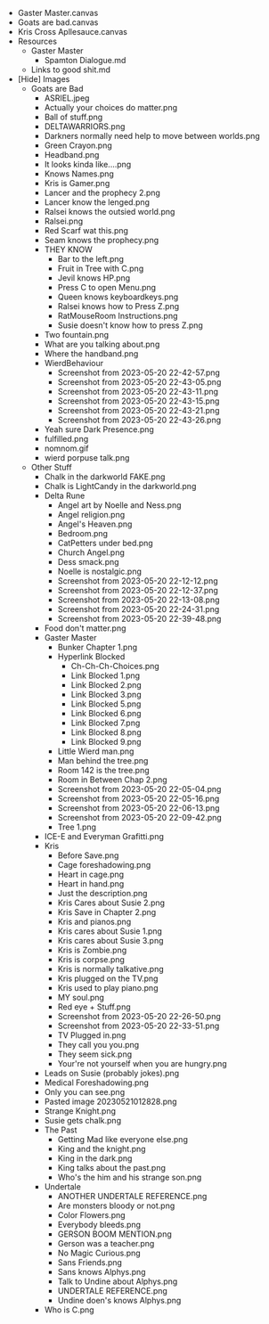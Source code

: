 - Gaster Master.canvas
- Goats are bad.canvas
- Kris Cross Apllesauce.canvas
- Resources
	- Gaster Master
		- Spamton Dialogue.md
	- Links to good shit.md
- [Hide] Images
	- Goats are Bad
		- ASRIEL.jpeg
		- Actually your choices do matter.png
		- Ball of stuff.png
		- DELTAWARRIORS.png
		- Darkners normally need help to move between worlds.png
		- Green Crayon.png
		- Headband.png
		- It looks kinda like....png
		- Knows Names.png
		- Kris is Gamer.png
		- Lancer and the prophecy 2.png
		- Lancer know the lenged.png
		- Ralsei knows the outsied world.png
		- Ralsei.png
		- Red Scarf wat this.png
		- Seam knows the prophecy.png
		- THEY KNOW
			- Bar to the left.png
			- Fruit in Tree with C.png
			- Jevil knows HP.png
			- Press C to open Menu.png
			- Queen knows keyboardkeys.png
			- Ralsei knows how to Press Z.png
			- RatMouseRoom Instructions.png
			- Susie doesn't know how to press Z.png
		- Two fountain.png
		- What are you talking about.png
		- Where the handband.png
		- WierdBehaviour
			- Screenshot from 2023-05-20 22-42-57.png
			- Screenshot from 2023-05-20 22-43-05.png
			- Screenshot from 2023-05-20 22-43-11.png
			- Screenshot from 2023-05-20 22-43-15.png
			- Screenshot from 2023-05-20 22-43-21.png
			- Screenshot from 2023-05-20 22-43-26.png
		- Yeah sure Dark Presence.png
		- fulfilled.png
		- nomnom.gif
		- wierd porpuse talk.png
	- Other Stuff
		- Chalk in the darkworld FAKE.png
		- Chalk is LightCandy in the darkworld.png
		- Delta Rune
			- Angel art by Noelle and Ness.png
			- Angel religion.png
			- Angel's Heaven.png
			- Bedroom.png
			- CatPetters under bed.png
			- Church Angel.png
			- Dess smack.png
			- Noelle is nostalgic.png
			- Screenshot from 2023-05-20 22-12-12.png
			- Screenshot from 2023-05-20 22-12-37.png
			- Screenshot from 2023-05-20 22-13-08.png
			- Screenshot from 2023-05-20 22-24-31.png
			- Screenshot from 2023-05-20 22-39-48.png
		- Food don't matter.png
		- Gaster Master
			- Bunker Chapter 1.png
			- Hyperlink Blocked
				- Ch-Ch-Ch-Choices.png
				- Link Blocked 1.png
				- Link Blocked 2.png
				- Link Blocked 3.png
				- Link Blocked 5.png
				- Link Blocked 6.png
				- Link Blocked 7.png
				- Link Blocked 8.png
				- Link Blocked 9.png
			- Little Wierd man.png
			- Man behind the tree.png
			- Room 142 is the tree.png
			- Room in Between Chap 2.png
			- Screenshot from 2023-05-20 22-05-04.png
			- Screenshot from 2023-05-20 22-05-16.png
			- Screenshot from 2023-05-20 22-06-13.png
			- Screenshot from 2023-05-20 22-09-42.png
			- Tree 1.png
		- ICE-E and Everyman Grafitti.png
		- Kris
			- Before Save.png
			- Cage foreshadowing.png
			- Heart in cage.png
			- Heart in hand.png
			- Just the description.png
			- Kris Cares about Susie 2.png
			- Kris Save in Chapter 2.png
			- Kris and pianos.png
			- Kris cares about Susie 1.png
			- Kris cares about Susie 3.png
			- Kris is Zombie.png
			- Kris is corpse.png
			- Kris is normally talkative.png
			- Kris plugged on the TV.png
			- Kris used to play piano.png
			- MY soul.png
			- Red eye + Stuff.png
			- Screenshot from 2023-05-20 22-26-50.png
			- Screenshot from 2023-05-20 22-33-51.png
			- TV Plugged in.png
			- They call you you.png
			- They seem sick.png
			- Your're not yourself when you are hungry.png
		- Leads on Susie (probably jokes).png
		- Medical Foreshadowing.png
		- Only you can see.png
		- Pasted image 20230521012828.png
		- Strange Knight.png
		- Susie gets chalk.png
		- The Past
			- Getting Mad like everyone else.png
			- King and the knight.png
			- King in the dark.png
			- King talks about the past.png
			- Who's the him and his strange son.png
		- Undertale
			- ANOTHER UNDERTALE REFERENCE.png
			- Are monsters bloody or not.png
			- Color Flowers.png
			- Everybody bleeds.png
			- GERSON BOOM MENTION.png
			- Gerson was a teacher.png
			- No Magic Curious.png
			- Sans Friends.png
			- Sans knows Alphys.png
			- Talk to Undine about Alphys.png
			- UNDERTALE REFERENCE.png
			- Undine doen's knows Alphys.png
		- Who is C.png
